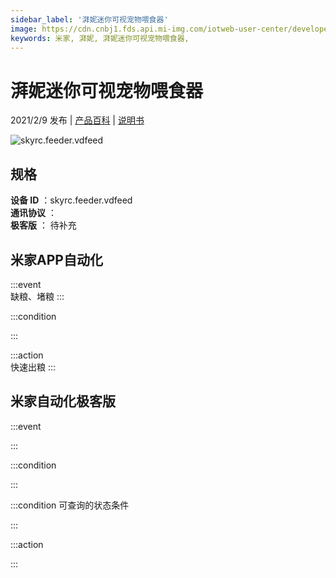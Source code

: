 ```yaml
---
sidebar_label: '湃妮迷你可视宠物喂食器'
image: https://cdn.cnbj1.fds.api.mi-img.com/iotweb-user-center/developer_16790489945215cwK3jlD.png?GalaxyAccessKeyId=AKVGLQWBOVIRQ3XLEW&Expires=9223372036854775807&Signature=RJGmsQFrSZ3Qa8AODJevt3VG8xk=
keywords: 米家, 湃妮, 湃妮迷你可视宠物喂食器, 
---
```

# 湃妮迷你可视宠物喂食器

2021/2/9 发布 | [产品百科](https://home.mi.com/webapp/content/baike/product/index.html?model=skyrc.feeder.vdfeed/) | [说明书](https://home.mi.com/views/introduction.html?model=skyrc.feeder.vdfeed&region=cn)

![skyrc.feeder.vdfeed](https://cdn.cnbj1.fds.api.mi-img.com/iotweb-user-center/developer_16790489945215cwK3jlD.png?GalaxyAccessKeyId=AKVGLQWBOVIRQ3XLEW&Expires=9223372036854775807&Signature=RJGmsQFrSZ3Qa8AODJevt3VG8xk=)

## 规格  
> 
**设备 ID** ：skyrc.feeder.vdfeed  
**通讯协议** ：  
**极客版**  ： 待补充 


## 米家APP自动化  

:::event  
缺粮、堵粮
:::

:::condition  

:::

:::action   
快速出粮
:::

## 米家自动化极客版  

:::event  

:::

:::condition  

:::

:::condition 可查询的状态条件  

:::

:::action  

:::

        
